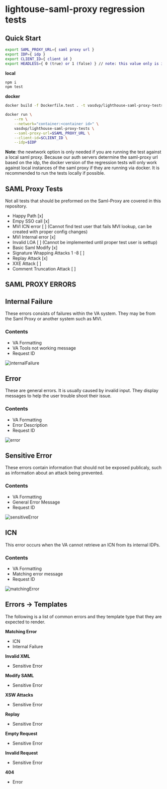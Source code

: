 # lightouse-saml-proxy regression tests

## Quick Start

```sh
export SAML_PROXY_URL={ saml proxy url }
export IDP={ idp }
export CLIENT_ID={ client id }
export HEADLESS={ 0 (true) or 1 (false) } // note: this value only is important for local runs
```

**local**

```js
npm i
npm test
```

**docker**

```sh
docker build -f Dockerfile.test . -t vasdvp/lighthouse-saml-proxy-tests

docker run \
    --rm \
    --network="container:<container id>" \
    vasdvp/lighthouse-saml-proxy-tests \
    --saml-proxy-url=$SAML_PROXY_URL \
    --client-id=$CLIENT_ID \
    --idp=$IDP
```

**Note**: the newtwork option is only needed if you are running the test against a local saml proxy. Because our auth servers determine the saml-proxy url based on the idp, the docker version of the regression tests will only work against local instances of the saml proxy if they are running via docker. It is recommended to run the tests locally if possible.

## SAML Proxy Tests

Not all tests that should be preformed on the Saml-Proxy are covered in this repository. 

- Happy Path [x]
- Empy SSO call [x]
- MVI ICN error [ ] (Cannot find test user that fails MVI lookup, can be created with proper config changes)
- MVI Internal error [x]
- Invalid LOA [ ] (Cannot be implemented until proper test user is settup)
- Basic Saml Modify [x]
- Signature Wrapping Attacks 1 -8 [ ]
- Replay Attack [x]
- XXE Attack [ ]
- Comment Truncation Attack [ ]

## SAML PROXY ERRORS

## Internal Failure

These errors consists of failures within the VA system. They may be from the Saml Proxy or another system such as MVI.

### Contents

- VA Formatting
- VA Tools not working message
- Request ID
 
![internalFailure](https://user-images.githubusercontent.com/65039481/104048570-aa607f00-51a0-11eb-979c-66c769532b2a.png)

## Error

These are general errors. It is usually caused by invalid input. They display messages to help the user trouble shoot their issue.

### Contents

- VA Formatting
- Error Description
- Request ID

![error](https://user-images.githubusercontent.com/65039481/103314520-9e2a3400-49e0-11eb-992d-836d3339b4a4.png)


## Sensitive Error

These errors contain information that should not be exposed publicaly, such as information about an attack being prevented.

### Contents

- VA Formatting
- General Error Message
- Request ID

![sensitiveError](https://user-images.githubusercontent.com/65039481/104048640-ce23c500-51a0-11eb-931f-0e098e7cbc76.png)

## ICN

This error occurs when the VA cannot retrieve an ICN from its internal IDPs.

### Contents

- VA Formatting
- Matching error message
- Request ID

![matchingError](https://user-images.githubusercontent.com/65039481/103314553-b306c780-49e0-11eb-81f3-c4638b114aa2.png)

## Errors -> Templates

The following is a list of common errors and they template type that they are expected to render.

**Matching Error**

- ICN
- Internal Failure

**Invalid XML**

- Sensitive Error

**Modify SAML**

- Sensitive Error

**XSW Attacks**

- Sensitive Error

**Replay**

- Sensitive Error

**Empty Request**

- Sensitive Error

**Invalid Request**

- Sensitive Error

**404**

- Error
